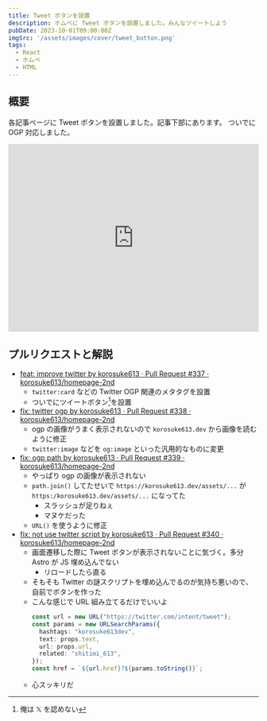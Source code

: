 ```yaml
---
title: Tweet ボタンを設置
description: ホムペに Tweet ボタンを設置しました。みんなツイートしよう
pubDate: 2023-10-01T09:00:00Z
imgSrc: '/assets/images/cover/tweet_button.png'
tags: 
  - React
  - ホムペ
  - HTML
---
```


## 概要

各記事ページに Tweet ボタンを設置しました。記事下部にあります。
ついでに OGP 対応しました。

<div style="width: 100%; aspect-ratio: 4/3;">
<iframe style="width: 100%; height: 100%;" width="640" height="480" src="https://www.youtube.com/embed/dxmM2yeAiLw" title="YouTube video player" frameborder="0" allow="accelerometer; autoplay; clipboard-write; encrypted-media; gyroscope; picture-in-picture; web-share" allowfullscreen></iframe>
</div>

## プルリクエストと解説
- [feat: improve twitter by korosuke613 · Pull Request #337 · korosuke613/homepage-2nd](https://github.com/korosuke613/homepage-2nd/pull/337)
  - `twitter:card` などの Twitter OGP 関連のメタタグを設置
  - ついでにツイートボタン[^tweet]を設置
- [fix: twitter ogp by korosuke613 · Pull Request #338 · korosuke613/homepage-2nd](https://github.com/korosuke613/homepage-2nd/pull/338)
  - ogp の画像がうまく表示されないので `korosuke613.dev` から画像を読むように修正
  - `twitter:image` などを `og:image` といった汎用的なものに変更
- [fix: ogp path by korosuke613 · Pull Request #339 · korosuke613/homepage-2nd](https://github.com/korosuke613/homepage-2nd/pull/339)
  - やっぱり ogp の画像が表示されない
  - `path.join()` してたせいで `https://korosuke613.dev/assets/...` が `https:/korosuke613.dev/assets/...` になってた
    - スラッシュが足りねぇ
    - マヌケだった
  - `URL()` を使うように修正
- [fix: not use twitter script by korosuke613 · Pull Request #340 · korosuke613/homepage-2nd](https://github.com/korosuke613/homepage-2nd/pull/340)
  - 画面遷移した際に Tweet ボタンが表示されないことに気づく。多分 Astro が JS 埋め込んでない
    - リロードしたら直る
  - そもそも Twitter の謎スクリプトを埋め込んでるのが気持ち悪いので、自前でボタンを作った
  - こんな感じで URL 組み立てるだけでいいよ
    ```typescript
    const url = new URL("https://twitter.com/intent/tweet");
    const params = new URLSearchParams({
      hashtags: "korosuke613dev",
      text: props.text,
      url: props.url,
      related: "shitimi_613",
    });
    const href = `${url.href}?${params.toString()}`;
    ```
  - 心スッキリだ


[^tweet]: 俺は 𝕏 を認めない
